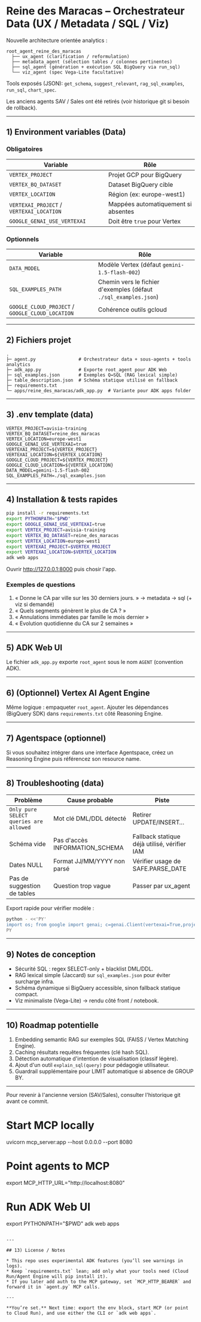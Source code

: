 # Reine des Maracas – Orchestrateur Data (UX / Metadata / SQL / Viz)

Nouvelle architecture orientée analytics :

```
root_agent_reine_des_maracas
  ├── ux_agent (clarification / reformulation)
  ├── metadata_agent (sélection tables / colonnes pertinentes)
  ├── sql_agent (génération + exécution SQL BigQuery via run_sql)
  └── viz_agent (spec Vega-Lite facultative)
```

Tools exposés (JSON): `get_schema`, `suggest_relevant`, `rag_sql_examples`, `run_sql`, `chart_spec`.

Les anciens agents SAV / Sales ont été retirés (voir historique git si besoin de rollback).

---

## 1) Environment variables (Data)

### Obligatoires

| Variable | Rôle |
|----------|------|
| `VERTEX_PROJECT` | Projet GCP pour BigQuery |
| `VERTEX_BQ_DATASET` | Dataset BigQuery cible |
| `VERTEX_LOCATION` | Région (ex: europe-west1) |
| `VERTEXAI_PROJECT` / `VERTEXAI_LOCATION` | Mappées automatiquement si absentes |
| `GOOGLE_GENAI_USE_VERTEXAI` | Doit être `true` pour Vertex |

### Optionnels

| Variable | Rôle |
|----------|------|
| `DATA_MODEL` | Modèle Vertex (défaut `gemini-1.5-flash-002`) |
| `SQL_EXAMPLES_PATH` | Chemin vers le fichier d'exemples (défaut `./sql_examples.json`) |
| `GOOGLE_CLOUD_PROJECT` / `GOOGLE_CLOUD_LOCATION` | Cohérence outils gcloud |

---

## 2) Fichiers projet

```
.
├─ agent.py                # Orchestrateur data + sous-agents + tools analytics
├─ adk_app.py              # Exporte root_agent pour ADK Web
├─ sql_examples.json       # Exemples Q↔SQL (RAG lexical simple)
├─ table_description.json  # Schéma statique utilisé en fallback
├─ requirements.txt
└─ apps/reine_des_maracas/adk_app.py  # Variante pour ADK apps folder
```

---

## 3) .env template (data)

```dotenv
VERTEX_PROJECT=avisia-training
VERTEX_BQ_DATASET=reine_des_maracas
VERTEX_LOCATION=europe-west1
GOOGLE_GENAI_USE_VERTEXAI=true
VERTEXAI_PROJECT=${VERTEX_PROJECT}
VERTEXAI_LOCATION=${VERTEX_LOCATION}
GOOGLE_CLOUD_PROJECT=${VERTEX_PROJECT}
GOOGLE_CLOUD_LOCATION=${VERTEX_LOCATION}
DATA_MODEL=gemini-1.5-flash-002
SQL_EXAMPLES_PATH=./sql_examples.json
```

---

## 4) Installation & tests rapides

```bash
pip install -r requirements.txt
export PYTHONPATH="$PWD"
export GOOGLE_GENAI_USE_VERTEXAI=true
export VERTEX_PROJECT=avisia-training
export VERTEX_BQ_DATASET=reine_des_maracas
export VERTEX_LOCATION=europe-west1
export VERTEXAI_PROJECT=$VERTEX_PROJECT
export VERTEXAI_LOCATION=$VERTEX_LOCATION
adk web apps
```

Ouvrir http://127.0.0.1:8000 puis chosir l'app.

### Exemples de questions

1. « Donne le CA par ville sur les 30 derniers jours. »  → metadata → sql (+ viz si demandé)
2. « Quels segments génèrent le plus de CA ? »
3. « Annulations immédiates par famille le mois dernier »
4. « Evolution quotidienne du CA sur 2 semaines »

---

## 5) ADK Web UI

Le fichier `adk_app.py` exporte `root_agent` sous le nom `AGENT` (convention ADK).

---

## 6) (Optionnel) Vertex AI Agent Engine

Même logique : empaqueter `root_agent`. Ajouter les dépendances (BigQuery SDK) dans `requirements.txt` côté Reasoning Engine.

---

## 7) Agentspace (optionnel)

Si vous souhaitez intégrer dans une interface Agentspace, créez un Reasoning Engine puis référencez son resource name.

---

## 8) Troubleshooting (data)

| Problème | Cause probable | Piste |
|----------|----------------|-------|
| `Only pure SELECT queries are allowed` | Mot clé DML/DDL détecté | Retirer UPDATE/INSERT… |
| Schéma vide | Pas d'accès INFORMATION_SCHEMA | Fallback statique déjà utilisé, vérifier IAM | 
| Dates NULL | Format JJ/MM/YYYY non parsé | Vérifier usage de SAFE.PARSE_DATE | 
| Pas de suggestion de tables | Question trop vague | Passer par ux_agent | 

Export rapide pour vérifier modèle :

```bash
python - <<'PY'
import os; from google import genai; c=genai.Client(vertexai=True,project=os.environ['VERTEXAI_PROJECT'],location=os.environ['VERTEXAI_LOCATION']);print('OK?', bool(c.models.generate_content(model=os.getenv('DATA_MODEL','gemini-1.5-flash-002'), contents='ping').candidates))
PY
```

---

## 9) Notes de conception

* Sécurité SQL : regex SELECT-only + blacklist DML/DDL.
* RAG lexical simple (Jaccard) sur `sql_examples.json` pour éviter surcharge infra.
* Schéma dynamique si BigQuery accessible, sinon fallback statique compact.
* Viz minimaliste (Vega-Lite) → rendu côté front / notebook.

---

## 10) Roadmap potentielle

1. Embedding semantic RAG sur exemples SQL (FAISS / Vertex Matching Engine).
2. Caching résultats requêtes fréquentes (clé hash SQL).
3. Détection automatique d'intention de visualisation (classif légère).
4. Ajout d'un outil `explain_sql(query)` pour pédagogie utilisateur.
5. Guardrail supplémentaire pour LIMIT automatique si absence de GROUP BY.

---

Pour revenir à l'ancienne version (SAV/Sales), consulter l'historique git avant ce commit.

# Start MCP locally
uvicorn mcp_server:app --host 0.0.0.0 --port 8080

# Point agents to MCP
export MCP_HTTP_URL="http://localhost:8080"

# Run ADK Web UI
export PYTHONPATH="$PWD"
adk web apps
```

---

## 13) License / Notes

* This repo uses experimental ADK features (you’ll see warnings in logs).
* Keep `requirements.txt` lean; add only what your tools need (Cloud Run/Agent Engine will pip install it).
* If you later add auth to the MCP gateway, set `MCP_HTTP_BEARER` and forward it in `agent.py` MCP calls.

---

**You’re set.** Next time: export the env block, start MCP (or point to Cloud Run), and use either the CLI or `adk web apps`.
